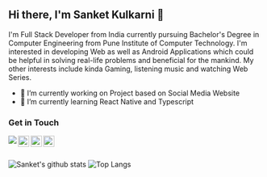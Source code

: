 ## Hi there, I'm Sanket Kulkarni 👋

I'm Full Stack Developer from India currently pursuing Bachelor's Degree in Computer Engineering from Pune Institute of Computer Technology. I'm interested in developing Web as well as Android Applications which could be helpful in solving real-life problems and beneficial for the mankind. My other interests include kinda Gaming, listening music and watching Web Series.

-   🔭 I’m currently working on Project based on Social Media Website
-   🌱 I’m currently learning React Native and Typescript

### Get in Touch

[<img align="left" src="https://img.icons8.com/fluent/48/4a90e2/linkedin.png"/>][linkedin]
[<img align="left" width="22px" src="https://cdn.jsdelivr.net/npm/simple-icons@v3/icons/gmail.svg" />](mailto:sakulkarni0801@gmail.com)
[<img align="left" width="22px" src="https://cdn.jsdelivr.net/npm/simple-icons@v3/icons/github.svg" />][github]
[<img align="left" width="22px" src="https://cdn.jsdelivr.net/npm/simple-icons@v3/icons/instagram.svg" />][instagram]
<br/>
<br/>

![Sanket's github stats](https://github-readme-stats.vercel.app/api?username=Sanketak08&show_icons=true&theme=tokyonight)
![Top Langs](https://github-readme-stats.vercel.app/api/top-langs/?username=Sanketak08&layout=compact&theme=tokyonight)

[linkedin]: http://www.linkedin.com/in/sanket-a-kulkarni
[github]: http://www.github.com/Sanketak08
[instagram]: https://www.instagram.com/sanketak_08/
